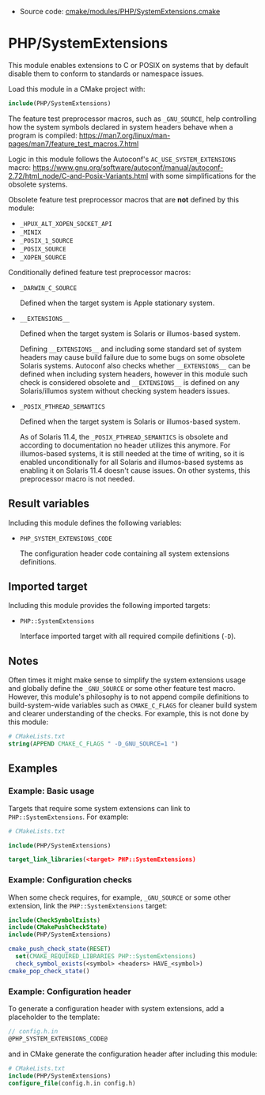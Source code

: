 <!-- This is auto-generated file. -->
* Source code: [cmake/modules/PHP/SystemExtensions.cmake](https://github.com/petk/php-build-system/blob/master/cmake/cmake/modules/PHP/SystemExtensions.cmake)

# PHP/SystemExtensions

This module enables extensions to C or POSIX on systems that by default disable
them to conform to standards or namespace issues.

Load this module in a CMake project with:

```cmake
include(PHP/SystemExtensions)
```

The feature test preprocessor macros, such as `_GNU_SOURCE`, help controlling
how the system symbols declared in system headers behave when a program is
compiled: https://man7.org/linux/man-pages/man7/feature_test_macros.7.html

Logic in this module follows the Autoconf's `AC_USE_SYSTEM_EXTENSIONS` macro:
https://www.gnu.org/software/autoconf/manual/autoconf-2.72/html_node/C-and-Posix-Variants.html
with some simplifications for the obsolete systems.

Obsolete feature test preprocessor macros that are **not** defined by this
module:

* `_HPUX_ALT_XOPEN_SOCKET_API`
* `_MINIX`
* `_POSIX_1_SOURCE`
* `_POSIX_SOURCE`
* `_XOPEN_SOURCE`

Conditionally defined feature test preprocessor macros:

* `_DARWIN_C_SOURCE`

  Defined when the target system is Apple stationary system.

* `__EXTENSIONS__`

  Defined when the target system is Solaris or illumos-based system.

  Defining `__EXTENSIONS__` and including some standard set of system headers
  may cause build failure due to some bugs on some obsolete Solaris systems.
  Autoconf also checks whether `__EXTENSIONS__` can be defined when including
  system headers, however in this module such check is considered obsolete and
  `__EXTENSIONS__` is defined on any Solaris/illumos system without checking
  system headers issues.

* `_POSIX_PTHREAD_SEMANTICS`

  Defined when the target system is Solaris or illumos-based system.

  As of Solaris 11.4, the `_POSIX_PTHREAD_SEMANTICS` is obsolete and according
  to documentation no header utilizes this anymore. For illumos-based systems,
  it is still needed at the time of writing, so it is enabled unconditionally
  for all Solaris and illumos-based systems as enabling it on Solaris 11.4
  doesn't cause issues. On other systems, this preprocessor macro is not needed.

## Result variables

Including this module defines the following variables:

* `PHP_SYSTEM_EXTENSIONS_CODE`

  The configuration header code containing all system extensions definitions.

## Imported target

Including this module provides the following imported targets:

* `PHP::SystemExtensions`

  Interface imported target with all required compile definitions (`-D`).

## Notes

Often times it might make sense to simplify the system extensions usage and
globally define the `_GNU_SOURCE` or some other feature test macro. However,
this module's philosophy is to not append compile definitions to
build-system-wide variables such as `CMAKE_C_FLAGS` for cleaner build system and
clearer understanding of the checks. For example, this is not done by this
module:

```cmake
# CMakeLists.txt
string(APPEND CMAKE_C_FLAGS " -D_GNU_SOURCE=1 ")
```

## Examples

### Example: Basic usage

Targets that require some system extensions can link to `PHP::SystemExtensions`.
For example:

```cmake
# CMakeLists.txt

include(PHP/SystemExtensions)

target_link_libraries(<target> PHP::SystemExtensions)
```

### Example: Configuration checks

When some check requires, for example, `_GNU_SOURCE` or some other extension,
link the `PHP::SystemExtensions` target:

```cmake
include(CheckSymbolExists)
include(CMakePushCheckState)
include(PHP/SystemExtensions)

cmake_push_check_state(RESET)
  set(CMAKE_REQUIRED_LIBRARIES PHP::SystemExtensions)
  check_symbol_exists(<symbol> <headers> HAVE_<symbol>)
cmake_pop_check_state()
```

### Example: Configuration header

To generate a configuration header with system extensions, add a placeholder to
the template:

```c
// config.h.in
@PHP_SYSTEM_EXTENSIONS_CODE@
```

and in CMake generate the configuration header after including this module:

```cmake
# CMakeLists.txt
include(PHP/SystemExtensions)
configure_file(config.h.in config.h)
```
